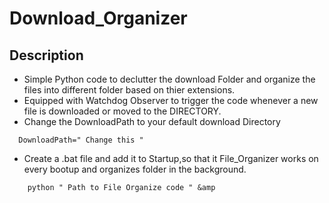 
# Download_Organizer

## Description

- Simple Python code to declutter the download Folder and organize the files into different folder based on thier extensions.
- Equipped with Watchdog Observer to trigger the code whenever a new file is downloaded or moved to the DIRECTORY.
- Change the DownloadPath to your default download Directory 
```shell
  DownloadPath=" Change this "
 ```

- Create a .bat file and add it to Startup,so that it File_Organizer works on every bootup and organizes folder in the background.
```shell
    python " Path to File Organize code " &amp
```


